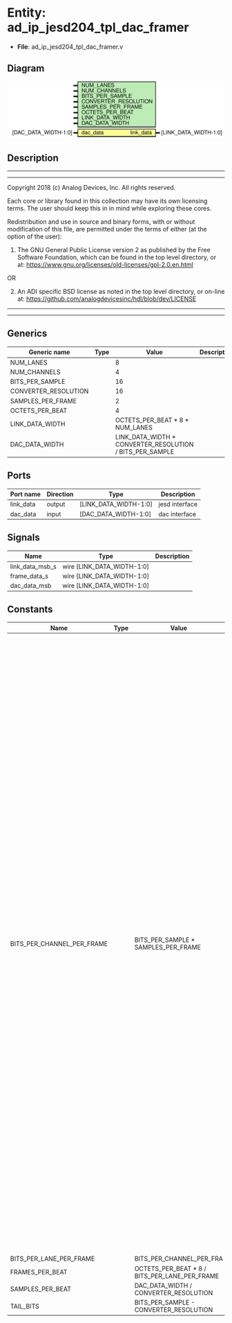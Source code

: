# Entity: ad_ip_jesd204_tpl_dac_framer

- **File**: ad_ip_jesd204_tpl_dac_framer.v
## Diagram

![Diagram](ad_ip_jesd204_tpl_dac_framer.svg "Diagram")
## Description

 ***************************************************************************
 ***************************************************************************
 Copyright 2018 (c) Analog Devices, Inc. All rights reserved.

 Each core or library found in this collection may have its own licensing terms.
 The user should keep this in in mind while exploring these cores.

 Redistribution and use in source and binary forms,
 with or without modification of this file, are permitted under the terms of either
  (at the option of the user):

   1. The GNU General Public License version 2 as published by the
      Free Software Foundation, which can be found in the top level directory, or at:
 https://www.gnu.org/licenses/old-licenses/gpl-2.0.en.html

 OR

   2.  An ADI specific BSD license as noted in the top level directory, or on-line at:
 https://github.com/analogdevicesinc/hdl/blob/dev/LICENSE

 ***************************************************************************
 ***************************************************************************

## Generics

| Generic name         | Type | Value                                                    | Description |
| -------------------- | ---- | -------------------------------------------------------- | ----------- |
| NUM_LANES            |      | 8                                                        |             |
| NUM_CHANNELS         |      | 4                                                        |             |
| BITS_PER_SAMPLE      |      | 16                                                       |             |
| CONVERTER_RESOLUTION |      | 16                                                       |             |
| SAMPLES_PER_FRAME    |      | 2                                                        |             |
| OCTETS_PER_BEAT      |      | 4                                                        |             |
| LINK_DATA_WIDTH      |      | OCTETS_PER_BEAT * 8 * NUM_LANES                          |             |
| DAC_DATA_WIDTH       |      | LINK_DATA_WIDTH * CONVERTER_RESOLUTION / BITS_PER_SAMPLE |             |
## Ports

| Port name | Direction | Type                  | Description     |
| --------- | --------- | --------------------- | --------------- |
| link_data | output    | [LINK_DATA_WIDTH-1:0] |  jesd interface |
| dac_data  | input     | [DAC_DATA_WIDTH-1:0]  |  dac interface  |
## Signals

| Name            | Type                       | Description |
| --------------- | -------------------------- | ----------- |
| link_data_msb_s | wire [LINK_DATA_WIDTH-1:0] |             |
| frame_data_s    | wire [LINK_DATA_WIDTH-1:0] |             |
| dac_data_msb    | wire [LINK_DATA_WIDTH-1:0] |             |
## Constants

| Name                       | Type | Value                                         | Description                                                                                                                                                                                                                                                                                                                                                                                                                                                                                                                                                                                                                                                                                                                                                                                                                                                                                                                                                                                                                                                                                                                                                                                                                                                                                                                                                                                                                                                                                                                                                                                                                                                                                                                                                                                                                                                                                                                                                                                                                                                                                                                                                                                                                                                                                                                                                               |
| -------------------------- | ---- | --------------------------------------------- | ------------------------------------------------------------------------------------------------------------------------------------------------------------------------------------------------------------------------------------------------------------------------------------------------------------------------------------------------------------------------------------------------------------------------------------------------------------------------------------------------------------------------------------------------------------------------------------------------------------------------------------------------------------------------------------------------------------------------------------------------------------------------------------------------------------------------------------------------------------------------------------------------------------------------------------------------------------------------------------------------------------------------------------------------------------------------------------------------------------------------------------------------------------------------------------------------------------------------------------------------------------------------------------------------------------------------------------------------------------------------------------------------------------------------------------------------------------------------------------------------------------------------------------------------------------------------------------------------------------------------------------------------------------------------------------------------------------------------------------------------------------------------------------------------------------------------------------------------------------------------------------------------------------------------------------------------------------------------------------------------------------------------------------------------------------------------------------------------------------------------------------------------------------------------------------------------------------------------------------------------------------------------------------------------------------------------------------------------------------------------- |
| BITS_PER_CHANNEL_PER_FRAME |      | BITS_PER_SAMPLE * SAMPLES_PER_FRAME           |     * The framer module takes sample data and maps it onto the format that the    * JESD204 link expects for the specified framer configuration.    *    * The input sample data in dac_data is expected to be grouped by converter.    * The first sample is in the LSBs. Each sample has CONVERTER_RESOLUTION bits.    *    * Or in other words the data in dac_data is expected to have the following    * layout.    *    *  MSB                                                                      LSB    *   [ MmSn, ..., MmS1, MnS0, ..., M1Sn, ... M1S1, M1S0, M0Sn, ... M0S1, M0S0 ]    *    * Where MjSi refers to the i-th sample of the j-th converter. With m being    * the number of converters and n the number of samples per converter per    * beat.    *    * In the default configuration the framer module processes 4 octets per beat.    * This means it can support settings with either 1, 2 or 4 octets per frame    * (F). Depending on the octets per frame the frames per beat will either be    * 4, 2 or 1 respectively. For other settings of OCTETS_PER_BEAT similar    * reasoning applies.    *    * The number of samples per frame (S) and the number of frames processed per    * beat gives the number of samples per converter per beat. This is either    * S * 4 (for F=1), S * 2 (for F=2) or S (for F=1).    *    * The framer module does not have a parameter for the octets per frame (F)    * since it can be derived from all other parameters given the following    * relationship: F = (M * N' * S) / (L * 8)    *    *    * Mapping in performed in two steps. First samples are grouped into frames,    * as there might be more than one frame pert beat. In the second step the    * frames are distributed onto the lanes.    *    * In the JESD204 standard samples and octets are ordered MSB first, this    * means earlier data is in the MSBs. This core on the other hand expects    * samples and octets to be LSB first ordered. This means earlier data is in    * the LSBs. To accommodate this two additional steps are required to order    * data from LSB to MSB before the framing process and back from MSB to LSB    * after it.    *    * The data itself that is contained within the samples and octets is LSB    * ordered in either case. That means lower bits are in the LSBs.    */  |
| BITS_PER_LANE_PER_FRAME    |      | BITS_PER_CHANNEL_PER_FRA                      |                                                                                                                                                                                                                                                                                                                                                                                                                                                                                                                                                                                                                                                                                                                                                                                                                                                                                                                                                                                                                                                                                                                                                                                                                                                                                                                                                                                                                                                                                                                                                                                                                                                                                                                                                                                                                                                                                                                                                                                                                                                                                                                                                                                                                                                                                                                                                                           |
| FRAMES_PER_BEAT            |      | OCTETS_PER_BEAT * 8 / BITS_PER_LANE_PER_FRAME |                                                                                                                                                                                                                                                                                                                                                                                                                                                                                                                                                                                                                                                                                                                                                                                                                                                                                                                                                                                                                                                                                                                                                                                                                                                                                                                                                                                                                                                                                                                                                                                                                                                                                                                                                                                                                                                                                                                                                                                                                                                                                                                                                                                                                                                                                                                                                                           |
| SAMPLES_PER_BEAT           |      | DAC_DATA_WIDTH / CONVERTER_RESOLUTION         |                                                                                                                                                                                                                                                                                                                                                                                                                                                                                                                                                                                                                                                                                                                                                                                                                                                                                                                                                                                                                                                                                                                                                                                                                                                                                                                                                                                                                                                                                                                                                                                                                                                                                                                                                                                                                                                                                                                                                                                                                                                                                                                                                                                                                                                                                                                                                                           |
| TAIL_BITS                  |      | BITS_PER_SAMPLE - CONVERTER_RESOLUTION        |                                                                                                                                                                                                                                                                                                                                                                                                                                                                                                                                                                                                                                                                                                                                                                                                                                                                                                                                                                                                                                                                                                                                                                                                                                                                                                                                                                                                                                                                                                                                                                                                                                                                                                                                                                                                                                                                                                                                                                                                                                                                                                                                                                                                                                                                                                                                                                           |

